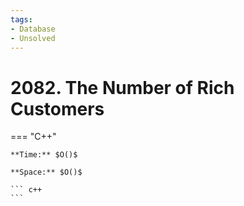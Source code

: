 ```yaml
---
tags:
- Database
- Unsolved
---
```



# 2082. The Number of Rich Customers

=== "C++"

    **Time:** $O()$

    **Space:** $O()$

    ``` c++
    ```